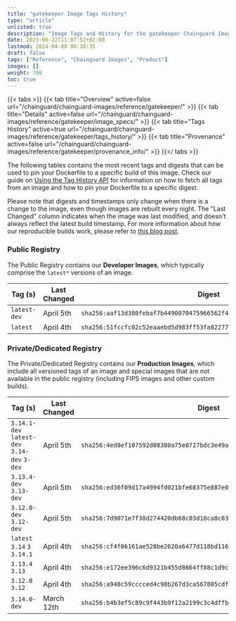 ```yaml
---
title: "gatekeeper Image Tags History"
type: "article"
unlisted: true
description: "Image Tags and History for the gatekeeper Chainguard Image"
date: 2023-06-22T11:07:52+02:00
lastmod: 2024-04-08 00:38:35
draft: false
tags: ["Reference", "Chainguard Images", "Product"]
images: []
weight: 700
toc: true
---
```


{{< tabs >}}
{{< tab title="Overview" active=false url="/chainguard/chainguard-images/reference/gatekeeper/" >}}
{{< tab title="Details" active=false url="/chainguard/chainguard-images/reference/gatekeeper/image_specs/" >}}
{{< tab title="Tags History" active=true url="/chainguard/chainguard-images/reference/gatekeeper/tags_history/" >}}
{{< tab title="Provenance" active=false url="/chainguard/chainguard-images/reference/gatekeeper/provenance_info/" >}}
{{</ tabs >}}

The following tables contains the most recent tags and digests that can be used to pin your Dockerfile to a specific build of this image. Check our guide on [Using the Tag History API](/chainguard/chainguard-images/using-the-tag-history-api/) for information on how to fetch all tags from an image and how to pin your Dockerfile to a specific digest.

Please note that digests and timestamps only change when there is a change to the image, even though images are rebuilt every night. The "Last Changed" column indicates when the image was last modified, and doesn't always reflect the latest build timestamp. For more information about how our reproducible builds work, please refer to [this blog post](https://www.chainguard.dev/unchained/reproducing-chainguards-reproducible-image-builds).

### Public Registry
The Public Registry contains our **Developer Images**, which typically comprise the `latest*` versions of an image.

| Tag (s)       | Last Changed | Digest                                                                    |
|---------------|--------------|---------------------------------------------------------------------------|
|  `latest-dev` | April 5th    | `sha256:aaf13d380febaf7b4490070475966562f4553042a9e652650f10405395cafaeb` |
|  `latest`     | April 4th    | `sha256:51fccfc02c52eaaebd5d983ff53fa822777c715fe3874487bfa86222d29a8127` |


### Private/Dedicated Registry
The Private/Dedicated Registry contains our **Production Images**, which include all versioned tags of an image and special images that are not available in the public registry (including FIPS images and other custom builds).

| Tag (s)                                       | Last Changed | Digest                                                                    |
|-----------------------------------------------|--------------|---------------------------------------------------------------------------|
|  `3.14.1-dev` `latest-dev` `3.14-dev` `3-dev` | April 5th    | `sha256:4ed8ef107592d08380a75e0727bdc3e49a0c1c4a2ad5106579a0d4eaeefbc94d` |
|  `3.13.4-dev` `3.13-dev`                      | April 5th    | `sha256:ed36f09d17a4994fd021bfe68375e887e0c6050942c21221f2f230c5856a3663` |
|  `3.12.0-dev` `3.12-dev`                      | April 5th    | `sha256:7d9071e7f38d274420db68c03d18ca8c03838c041fa9d10cc1b6728cc481aefe` |
|  `latest` `3.14` `3` `3.14.1`                 | April 4th    | `sha256:cf4f06161ae528be2620a6477d118bd11652caedb06a6851d7b721be693cc028` |
|  `3.13.4` `3.13`                              | April 4th    | `sha256:e172ee396c6d9321b455d8664ff88c1d9ce7c017072e63e4758b2dad6f3bc04f` |
|  `3.12.0` `3.12`                              | April 4th    | `sha256:a948c59cccced4c98b267d3ca567805cdf2252728a40fe63440dfad43607868c` |
|  `3.14.0-dev`                                 | March 12th   | `sha256:b4b3ef5c89c9f443b9f12a2199c3c4dffb1260770cb5c30f8d0f8dd33eca2eb1` |

